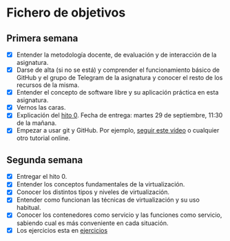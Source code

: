 # Fichero de objetivos

## Primera semana

- [x] Entender la metodología docente, de evaluación y de interacción de la asignatura.
- [x] Darse de alta (si no se está) y comprender el funcionamiento básico de GitHub y el grupo de Telegram de la asignatura y conocer el resto de los recursos de la misma.
- [x] Entender el concepto de software libre y su aplicación práctica en esta asignatura.
- [x] Vernos las caras. 
- [x] Explicación del [hito 0](http://jj.github.io/IV/documentos/proyecto/0.Repositorio). Fecha de entrega: martes 29 de septiembre, 11:30 de la mañana.
- [x] Empezar a usar git y GitHub. Por ejemplo, [seguir este vídeo](https://www.youtube.com/watch?v=gmXyJI01qa8) o cualquier otro tutorial online.

## Segunda semana

- [x] Entregar el hito 0.
- [x] Entender los conceptos fundamentales de la virtualización.
- [x] Conocer los distintos tipos y niveles de virtualización.
- [x] Entender como funcionan las técnicas de virtualización y su uso habitual.
- [x] Conocer los contenedores como servicio y las funciones como servicio, sabiendo cual es más conveniente en cada situación.
- [x] Los ejercicios esta en [ejercicios](https://github.com/SixtoCoca/EjerciciosIV)
